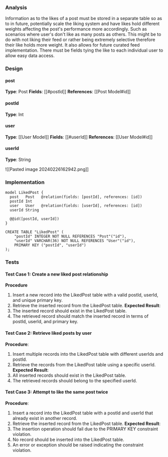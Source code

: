 
### Analysis

Information as to the likes of a post must be stored in a separate table so as to in future, potentially scale the liking system and have likes hold different weights affecting the post's performance more accordingly. Such as scenarios where user's don't like as many posts as others. This might be to do with not liking their feed or rather being extremely selective therefore their like holds more weight. It also allows for future curated feed implementation. There must be fields tying the like to each individual user to allow easy data access.


### Design

#### post
__Type__: Post
__Fields__: [[#postId]]
__References__: [[Post Model#id]]

#### postId
__Type__: Int

#### user
__Type__: [[User Model]]
__Fields__: [[#userId]]
__References__: [[User Model#id]]

#### userId
__Type__: String


![[Pasted image 20240226162942.png]]


### Implementation

```
model LikedPost {
  post   Post   @relation(fields: [postId], references: [id])
  postId Int
  user   User   @relation(fields: [userId], references: [id])
  userId String

  @@id([postId, userId])
}
```

```
CREATE TABLE "LikedPost" (
    "postId" INTEGER NOT NULL REFERENCES "Post"("id"),
    "userId" VARCHAR(36) NOT NULL REFERENCES "User"("id"),
    PRIMARY KEY ("postId", "userId")
);
```


### Tests

#### Test Case 1: Create a new liked post relationship

**Procedure**
1. Insert a new record into the LikedPost table with a valid postId, userId, and unique primary key.
2. Retrieve the inserted record from the LikedPost table.
**Expected Result**:
1. The inserted record should exist in the LikedPost table.
2. The retrieved record should match the inserted record in terms of postId, userId, and primary key.


#### Test Case 2: Retrieve liked posts by user

**Procedure**:
1. Insert multiple records into the LikedPost table with different userIds and postId.
2. Retrieve the records from the LikedPost table using a specific userId.
**Expected Result**:
1. All inserted records should exist in the LikedPost table.
2. The retrieved records should belong to the specified userId.


#### Test Case 3: Attempt to like the same post twice

**Procedure**:
1. Insert a record into the LikedPost table with a postId and userId that already exist in another record.
2. Retrieve the inserted record from the LikedPost table.
**Expected Result**:
1. The insertion operation should fail due to the PRIMARY KEY constraint violation.
2. No record should be inserted into the LikedPost table.
3. An error or exception should be raised indicating the constraint violation.